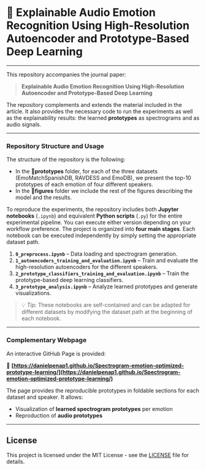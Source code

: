 # 📄 Explainable Audio Emotion Recognition Using High-Resolution Autoencoder and Prototype-Based Deep Learning

---

This repository accompanies the journal paper:

> **Explainable Audio Emotion Recognition Using High-Resolution Autoencoder and Prototype-Based Deep Learning**  

The repository complements and extends the material included in the article. It also provides the necessary code to run the experiments as well as the explainability results: the learned **prototypes** as spectrograms and as audio signals.

---

### Repository Structure and Usage

The structure of the repository is the following:

- In the 📂**prototypes** folder, for each of the three datasets (EmoMatchSpanishDB, RAVDESS and EmoDB), we present the top-10 prototypes of each emotion of four different speakers.
- In the 📂**figures** folder we include the rest of the figures describing the model and the results.

To reproduce the experiments, the repository includes both **Jupyter notebooks** (`.ipynb`) and equivalent **Python scripts** (`.py`) for the entire experimental pipeline. You can execute either version depending on your workflow preference. The project is organized into **four main stages**. Each notebook can be executed independently by simply setting the appropriate dataset path.

1. **`0_preprocess.ipynb`** – Data loading and spectrogram generation.
2. **`1_autoencoders_training_and_evaluation.ipynb`** – Train and evaluate the high-resolution autoencoders for the different speakers.
3. **`2_prototype_classifiers_training_and_evaluation.ipynb`** – Train the prototype-based deep learning classifiers.
4. **`3_prototype_analysis.ipynb`** – Analyze learned prototypes and generate visualizations.

> 💡 *Tip:* These notebooks are self-contained and can be adapted for different datasets by modifying the dataset path at the beginning of each notebook.

---

### Complementary Webpage

An interactive GitHub Page is provided:

🔗 **[https://danielpenap1.github.io/Spectrogram-emotion-optimized-prototype-learning/](https://danielpenap1.github.io/Spectrogram-emotion-optimized-prototype-learning/)**

The page provides the reproducible prototypes in foldable sections for each dataset and speaker. It allows:
- Visualization of **learned spectrogram prototypes** per emotion
- Reproduction of **audio prototypes**  

---

## License

This project is licensed under the MIT License - see the [LICENSE](LICENSE) file for details.